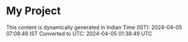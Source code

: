 # My Project

This content is dynamically generated in Indian Time (IST): 2024-04-05 07:08:49 IST
Converted to UTC: 2024-04-05 01:38:49 UTC
